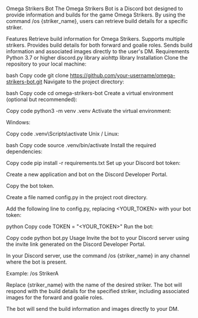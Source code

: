 Omega Strikers Bot
The Omega Strikers Bot is a Discord bot designed to provide information and builds for the game Omega Strikers. By using the command /os {striker_name}, users can retrieve build details for a specific striker.

Features
Retrieve build information for Omega Strikers.
Supports multiple strikers.
Provides build details for both forward and goalie roles.
Sends build information and associated images directly to the user's DM.
Requirements
Python 3.7 or higher
discord.py library
aiohttp library
Installation
Clone the repository to your local machine:

bash
Copy code
git clone https://github.com/your-username/omega-strikers-bot.git
Navigate to the project directory:

bash
Copy code
cd omega-strikers-bot
Create a virtual environment (optional but recommended):

Copy code
python3 -m venv .venv
Activate the virtual environment:

Windows:

Copy code
.venv\Scripts\activate
Unix / Linux:

bash
Copy code
source .venv/bin/activate
Install the required dependencies:

Copy code
pip install -r requirements.txt
Set up your Discord bot token:

Create a new application and bot on the Discord Developer Portal.

Copy the bot token.

Create a file named config.py in the project root directory.

Add the following line to config.py, replacing <YOUR_TOKEN> with your bot token:

python
Copy code
TOKEN = "<YOUR_TOKEN>"
Run the bot:

Copy code
python bot.py
Usage
Invite the bot to your Discord server using the invite link generated on the Discord Developer Portal.

In your Discord server, use the command /os {striker_name} in any channel where the bot is present.

Example: /os StrikerA

Replace {striker_name} with the name of the desired striker.
The bot will respond with the build details for the specified striker, including associated images for the forward and goalie roles.

The bot will send the build information and images directly to your DM.
